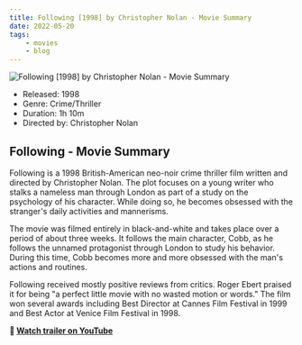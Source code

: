 ```yaml
---
title: Following [1998] by Christopher Nolan - Movie Summary
date: 2022-05-20
tags:
    - movies
    - blog
---
```


![Following [1998] by Christopher Nolan - Movie Summary](&#x2F;images&#x2F;movie-following.jpg)

- Released: 1998
- Genre: Crime&#x2F;Thriller
- Duration: 1h 10m
- Directed by: Christopher Nolan

## Following - Movie Summary

Following is a 1998 British-American neo-noir crime thriller film written and directed by Christopher Nolan. The plot focuses on a young writer who stalks a nameless man through London as part of a study on the psychology of his character. While doing so, he becomes obsessed with the stranger&#39;s daily activities and mannerisms.

The movie was filmed entirely in black-and-white and takes place over a period of about three weeks. It follows the main character, Cobb, as he follows the unnamed protagonist through London to study his behavior. During this time, Cobb becomes more and more obsessed with the man&#39;s actions and routines.

Following received mostly positive reviews from critics. Roger Ebert praised it for being &quot;a perfect little movie with no wasted motion or words.&quot; The film won several awards including Best Director at Cannes Film Festival in 1999 and Best Actor at Venice Film Festival in 1998.

**🎥 [Watch trailer on YouTube](https:&#x2F;&#x2F;www.youtube.com&#x2F;watch?v&#x3D;RHRnYeZL5Pc)**

